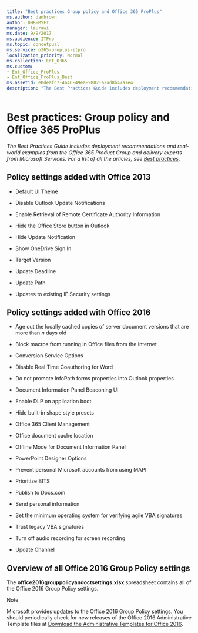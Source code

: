 ```yaml
---
title: "Best practices Group policy and Office 365 ProPlus"
ms.author: danbrown
author: DHB-MSFT
manager: laurawi
ms.date: 9/9/2017
ms.audience: ITPro
ms.topic: concetpual
ms.service: o365-proplus-itpro
localization_priority: Normal
ms.collection: Ent_O365
ms.custom: 
- Ent_Office_ProPlus
- Ent_Office_ProPlus_Best
ms.assetid: e0deafc7-4646-49ea-9882-a2ad8b47a7e4
description: "The Best Practices Guide includes deployment recommendations and real-world examples from the Office 365 Product Group and delivery experts from Microsoft Services. For a list of all the articles, see Best practices."
---
```


# Best practices: Group policy and Office 365 ProPlus

 *The Best Practices Guide includes deployment recommendations and real-world examples from the Office 365 Product Group and delivery experts from Microsoft Services. For a list of all the articles, see [Best practices](best-practices.md).* 
  
## Policy settings added with Office 2013

- Default UI Theme
    
- Disable Outlook Update Notifications
    
- Enable Retrieval of Remote Certificate Authority Information
    
- Hide the Office Store button in Outlook
    
- Hide Update Notification
    
- Show OneDrive Sign In
    
- Target Version
    
- Update Deadline
    
- Update Path
    
- Updates to existing IE Security settings
    
## Policy settings added with Office 2016

- Age out the locally cached copies of server document versions that are more than  *n*  days old
    
- Block macros from running in Office files from the Internet
    
- Conversion Service Options
    
- Disable Real Time Coauthoring for Word
    
- Do not promote InfoPath forms properties into Outlook properties
    
- Document Information Panel Beaconing UI
    
- Enable DLP on application boot
    
- Hide built-in shape style presets
    
- Office 365 Client Management
    
- Office document cache location
    
- Offline Mode for Document Information Panel
    
- PowerPoint Designer Options
    
- Prevent personal Microsoft accounts from using MAPI
    
- Prioritize BITS
    
- Publish to Docs.com
    
- Send personal information
    
- Set the minimum operating system for verifying agile VBA signatures
    
- Trust legacy VBA signatures
    
- Turn off audio recording for screen recording
    
- Update Channel
    
## Overview of all Office 2016 Group Policy settings

The **office2016grouppolicyandoctsettings.xlsx** spreadsheet contains all of the Office 2016 Group Policy settings.
  
> [!NOTE]
> Microsoft provides updates to the Office 2016 Group Policy settings. You should periodically check for new releases of the Office 2016 Administrative Template files at [Download the Administrative Templates for Office 2016](https://www.microsoft.com/en-us/download/details.aspx?id=49030). 
  

